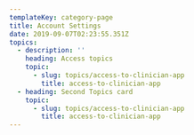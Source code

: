 ```yaml
---
templateKey: category-page
title: Account Settings
date: 2019-09-07T02:23:55.351Z
topics:
  - description: ''
    heading: Access topics
    topic:
      - slug: topics/access-to-clinician-app
        title: access-to-clinician-app
  - heading: Second Topics card
    topic:
      - slug: topics/access-to-clinician-app
        title: access-to-clinician-app
---
```


